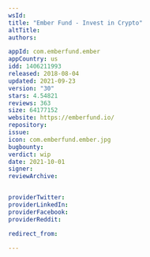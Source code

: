 ```yaml
---
wsId: 
title: "Ember Fund - Invest in Crypto"
altTitle: 
authors:

appId: com.emberfund.ember
appCountry: us
idd: 1406211993
released: 2018-08-04
updated: 2021-09-23
version: "30"
stars: 4.54821
reviews: 363
size: 64177152
website: https://emberfund.io/
repository: 
issue: 
icon: com.emberfund.ember.jpg
bugbounty: 
verdict: wip
date: 2021-10-01
signer: 
reviewArchive:


providerTwitter: 
providerLinkedIn: 
providerFacebook: 
providerReddit: 

redirect_from:

---
```


